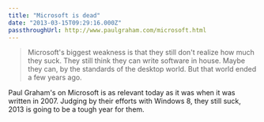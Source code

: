 ```yaml
---
title: "Microsoft is dead"
date: "2013-03-15T09:29:16.000Z"
passthroughUrl: http://www.paulgraham.com/microsoft.html
---
```


> Microsoft's biggest weakness is that they still don't realize how much they suck. They still think they can write software in house. Maybe they can, by the standards of the desktop world. But that world ended a few years ago.

Paul Graham's on Microsoft is as relevant today as it was when it was written in 2007. Judging by their efforts with Windows 8, they still suck, 2013 is going to be a tough year for them.
